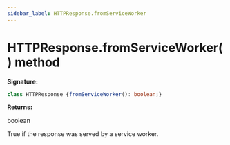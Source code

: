```yaml
---
sidebar_label: HTTPResponse.fromServiceWorker
---
```

# HTTPResponse.fromServiceWorker() method

**Signature:**

```typescript
class HTTPResponse {fromServiceWorker(): boolean;}
```
**Returns:**

boolean

True if the response was served by a service worker.

